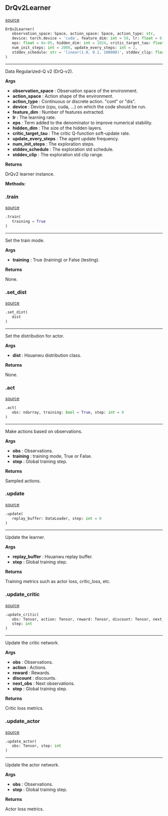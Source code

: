 #


## DrQv2Learner
[source](https://github.com/RLE-Foundation/Hsuanwu/blob/main/hsuanwu/xploit/learner/drqv2.py/#L111)
```python 
DrQv2Learner(
   observation_space: Space, action_space: Space, action_type: str,
   device: torch.device = 'cuda', feature_dim: int = 50, lr: float = 0.0001,
   eps: float = 8e-05, hidden_dim: int = 1024, critic_target_tau: float = 0.01,
   num_init_steps: int = 2000, update_every_steps: int = 2,
   stddev_schedule: str = 'linear(1.0, 0.1, 100000)', stddev_clip: float = 0.3
)
```


---
Data Regularized-Q v2 (DrQ-v2).


**Args**

* **observation_space**  : Observation space of the environment.
* **action_space**  : Action shape of the environment.
* **action_type**  : Continuous or discrete action. "cont" or "dis".
* **device**  : Device (cpu, cuda, ...) on which the code should be run.
* **feature_dim**  : Number of features extracted.
* **lr**  : The learning rate.
* **eps**  : Term added to the denominator to improve numerical stability.
* **hidden_dim**  : The size of the hidden layers.
* **critic_target_tau**  : The critic Q-function soft-update rate.
* **update_every_steps**  : The agent update frequency.
* **num_init_steps**  : The exploration steps.
* **stddev_schedule**  : The exploration std schedule.
* **stddev_clip**  : The exploration std clip range.



**Returns**

DrQv2 learner instance.


**Methods:**


### .train
[source](https://github.com/RLE-Foundation/Hsuanwu/blob/main/hsuanwu/xploit/learner/drqv2.py/#L178)
```python
.train(
   training = True
)
```

---
Set the train mode.


**Args**

* **training**  : True (training) or False (testing).


**Returns**

None.

### .set_dist
[source](https://github.com/RLE-Foundation/Hsuanwu/blob/main/hsuanwu/xploit/learner/drqv2.py/#L194)
```python
.set_dist(
   dist
)
```

---
Set the distribution for actor.


**Args**

* **dist**  : Hsuanwu distribution class.


**Returns**

None.

### .act
[source](https://github.com/RLE-Foundation/Hsuanwu/blob/main/hsuanwu/xploit/learner/drqv2.py/#L206)
```python
.act(
   obs: ndarray, training: bool = True, step: int = 0
)
```

---
Make actions based on observations.


**Args**

* **obs**  : Observations.
* **training**  : training mode, True or False.
* **step**  : Global training step.


**Returns**

Sampled actions.

### .update
[source](https://github.com/RLE-Foundation/Hsuanwu/blob/main/hsuanwu/xploit/learner/drqv2.py/#L233)
```python
.update(
   replay_buffer: DataLoader, step: int = 0
)
```

---
Update the learner.


**Args**

* **replay_buffer**  : Hsuanwu replay buffer.
* **step**  : Global training step.


**Returns**

Training metrics such as actor loss, critic_loss, etc.

### .update_critic
[source](https://github.com/RLE-Foundation/Hsuanwu/blob/main/hsuanwu/xploit/learner/drqv2.py/#L292)
```python
.update_critic(
   obs: Tensor, action: Tensor, reward: Tensor, discount: Tensor, next_obs: Tensor,
   step: int
)
```

---
Update the critic network.


**Args**

* **obs**  : Observations.
* **action**  : Actions.
* **reward**  : Rewards.
* **discount**  : discounts.
* **next_obs**  : Next observations.
* **step**  : Global training step.


**Returns**

Critic loss metrics.

### .update_actor
[source](https://github.com/RLE-Foundation/Hsuanwu/blob/main/hsuanwu/xploit/learner/drqv2.py/#L339)
```python
.update_actor(
   obs: Tensor, step: int
)
```

---
Update the actor network.


**Args**

* **obs**  : Observations.
* **step**  : Global training step.


**Returns**

Actor loss metrics.
